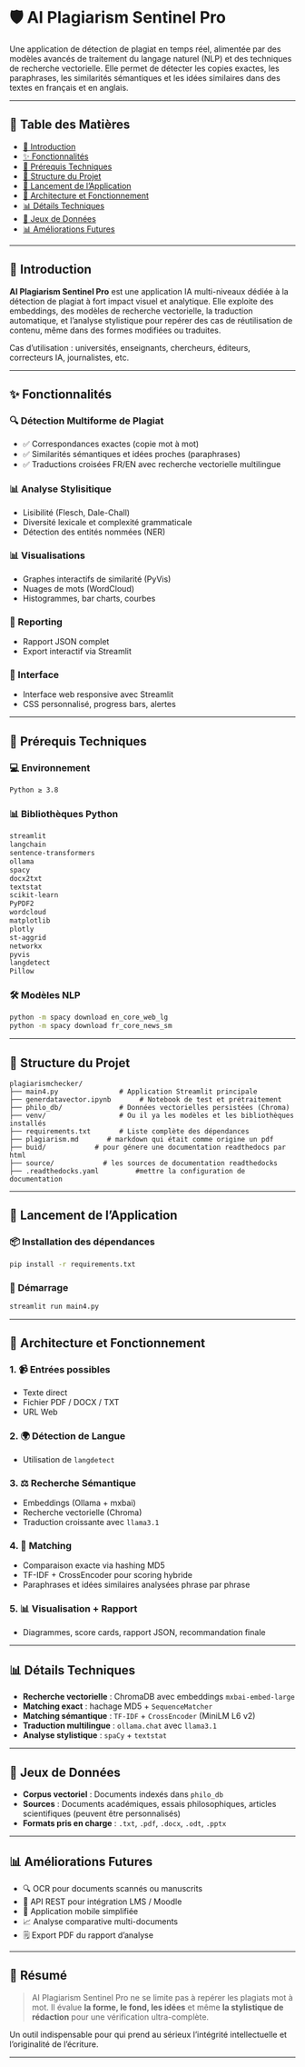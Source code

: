 # 🛡️ AI Plagiarism Sentinel Pro

Une application de détection de plagiat en temps réel, alimentée par des modèles avancés de traitement du langage naturel (NLP) et des techniques de recherche vectorielle. Elle permet de détecter les copies exactes, les paraphrases, les similarités sémantiques et les idées similaires dans des textes en français et en anglais.

---

## 📂 Table des Matières

* [🌟 Introduction](#🌟-introduction)
* [✨ Fonctionnalités](#✨-fonctionnalités)
* [🧰 Prérequis Techniques](#🧰-prérequis-techniques)
* [📁 Structure du Projet](#📁-structure-du-projet)
* [🚀 Lancement de l’Application](#🚀-lancement-de-lapplication)
* [🧠 Architecture et Fonctionnement](#🧠-architecture-et-fonctionnement)
* [📊 Détails Techniques](#📊-détails-techniques)
* [📂 Jeux de Données](#📂-jeux-de-données)
* [📊 Améliorations Futures](#📊-améliorations-futures)

---

## 🌟 Introduction

**AI Plagiarism Sentinel Pro** est une application IA multi-niveaux dédiée à la détection de plagiat à fort impact visuel et analytique. Elle exploite des embeddings, des modèles de recherche vectorielle, la traduction automatique, et l’analyse stylistique pour repérer des cas de réutilisation de contenu, même dans des formes modifiées ou traduites.

Cas d’utilisation : universités, enseignants, chercheurs, éditeurs, correcteurs IA, journalistes, etc.

---

## ✨ Fonctionnalités

### 🔍 Détection Multiforme de Plagiat

* ✅ Correspondances exactes (copie mot à mot)
* ✅ Similarités sémantiques et idées proches (paraphrases)
* ✅ Traductions croisées FR/EN avec recherche vectorielle multilingue

### 📊 Analyse Stylisitique

* Lisibilité (Flesch, Dale-Chall)
* Diversité lexicale et complexité grammaticale
* Détection des entités nommées (NER)

### 📊 Visualisations

* Graphes interactifs de similarité (PyVis)
* Nuages de mots (WordCloud)
* Histogrammes, bar charts, courbes

### 🔢 Reporting

* Rapport JSON complet
* Export interactif via Streamlit

### 🔐 Interface

* Interface web responsive avec Streamlit
* CSS personnalisé, progress bars, alertes

---

## 🧰 Prérequis Techniques

### 💻 Environnement

```bash
Python ≥ 3.8
```

### 📊 Bibliothèques Python

```txt
streamlit
langchain
sentence-transformers
ollama
spacy
docx2txt
textstat
scikit-learn
PyPDF2
wordcloud
matplotlib
plotly
st-aggrid
networkx
pyvis
langdetect
Pillow
```

### 🛠️ Modèles NLP

```bash
python -m spacy download en_core_web_lg
python -m spacy download fr_core_news_sm
```

---

## 📁 Structure du Projet

```
plagiarismchecker/
├── main4.py               # Application Streamlit principale
├── generdatavector.ipynb       # Notebook de test et prétraitement
├── philo_db/              # Données vectorielles persistées (Chroma)
├── venv/                  # Ou il ya les modèles et les bibliothèques installés
├── requirements.txt       # Liste complète des dépendances
├── plagiarism.md       # markdown qui était comme origine un pdf
├── buid/            # pour génere une documentation readthedocs par html
├── source/            # les sources de documentation readthedocks
├── .readthedocks.yaml         #mettre la configuration de documentation 

```

---

## 🚀 Lancement de l’Application

### 📦 Installation des dépendances

```bash
pip install -r requirements.txt
```

### 📕 Démarrage

```bash
streamlit run main4.py
```

---

## 🧠 Architecture et Fonctionnement

### 1. 📹 Entrées possibles

* Texte direct
* Fichier PDF / DOCX / TXT
* URL Web

### 2. 🌍 Détection de Langue

* Utilisation de `langdetect`

### 3. ⚖️ Recherche Sémantique

* Embeddings (Ollama + mxbai)
* Recherche vectorielle (Chroma)
* Traduction croissante avec `llama3.1`

### 4. 🎯 Matching

* Comparaison exacte via hashing MD5
* TF-IDF + CrossEncoder pour scoring hybride
* Paraphrases et idées similaires analysées phrase par phrase

### 5. 📊 Visualisation + Rapport

* Diagrammes, score cards, rapport JSON, recommandation finale

---

## 📊 Détails Techniques

* **Recherche vectorielle** : ChromaDB avec embeddings `mxbai-embed-large`
* **Matching exact** : hachage MD5 + `SequenceMatcher`
* **Matching sémantique** : `TF-IDF` + `CrossEncoder` (MiniLM L6 v2)
* **Traduction multilingue** : `ollama.chat` avec `llama3.1`
* **Analyse stylistique** : `spaCy` + `textstat`

---

## 📂 Jeux de Données

* **Corpus vectoriel** : Documents indexés dans `philo_db`
* **Sources** : Documents académiques, essais philosophiques, articles scientifiques (peuvent être personnalisés)
* **Formats pris en charge** : `.txt`, `.pdf`, `.docx`, `.odt`, `.pptx`

---

## 📊 Améliorations Futures

* 🔍 OCR pour documents scannés ou manuscrits
* 📡 API REST pour intégration LMS / Moodle
* 📲 Application mobile simplifiée
* 📈 Analyse comparative multi-documents
* 🗒️ Export PDF du rapport d’analyse

---

## 🔧 Résumé

> AI Plagiarism Sentinel Pro ne se limite pas à repérer les plagiats mot à mot. Il évalue **la forme, le fond, les idées** et même **la stylistique de rédaction** pour une vérification ultra-complète.

Un outil indispensable pour qui prend au sérieux l’intégrité intellectuelle et l’originalité de l’écriture.

---
